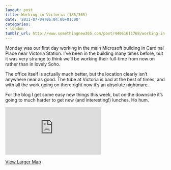 ```yaml
---
layout: post
title: Working in Victoria (185/365)
date: '2011-07-04T06:04:00+01:00'
categories:
- london
tumblr_url: http://www.somethingnew365.com/post/44061611768/working-in-victoria-185365
---
```

Monday was our first day working in the main Microsoft building in Cardinal Place near Victoria Station. I’ve been in the building many times before, but it was very strange to think we’ll be working their full-time from now on rather than in lovely Soho.

The office itself is actually much better, but the location clearly isn’t anywhere near as good. The tube at Victoria is bad at the best of times, and with all the work going on there right now it’s an absolute nightmare.

For the blog I get some easy new things this week, but on the downside it’s going to much harder to get new (and interesting!) lunches. Ho hum.

<iframe scrolling="no" class="google-map" src="http://www.google.com/maps?ie=UTF8&amp;ll=51.496498,-0.141994&amp;spn=0,0.013175&amp;t=h&amp;layer=c&amp;cbll=51.496498,-0.141994&amp;panoid=6s8FDyZ22Ix03cT4dYuPNg&amp;cbp=12,45.42,,0,-4.14&amp;output=svembed" frameborder="0"></iframe>

[View Larger Map](http://www.google.com/maps?ie=UTF8&amp;ll=51.496498,-0.141994&amp;spn=0,0.013175&amp;t=h&amp;layer=c&amp;cbll=51.496498,-0.141994&amp;panoid=6s8FDyZ22Ix03cT4dYuPNg&amp;cbp=12,45.42,,0,-4.14&amp;source=embed)
